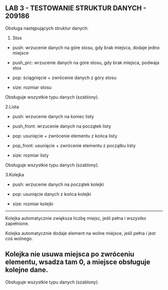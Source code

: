 LAB 3 - TESTOWANIE STRUKTUR DANYCH - 209186
----------
Obsługa następujących struktur danych:

1. Stos
  
  - push: wrzucenie danych na góre stosu, gdy brak miejsca, dodaje jedno miejsce
  
  - push_prc: wrzucenie danych na góre stosu, gdy brak miejsca, podwaja stos
  
  - pop: ściągnięcie + zwrócenie danych z góry stosu
  
  - size: rozmiar stosu
  
  Obsługuje wszystkie typu danych (szablony).

2.Lista

  - push: wrzucenie danych na koniec listy
  
  - push_front: wrzucenie danych na początek listy
  
  - pop: usunięcie + zwrócenie elementu z końca listy

  - pop_front: usunięcie + zwrócenie elementu z początku listy
  
  - size: rozmiar listy

 Obsługuje wszystkie typu danych (szablony).
 
 3.Kolejka
 
  - push: wrzucenie danych na początek kolejki
  
  - pop: usunięcie danych z końca kolejki

  - size: rozmiar kolejki
  
----
  Kolejka automatycznie zwiększa liczbę miejsc, jeśli pełna i wszystko zapełnione.
  
  Kolejka automatycznie dodaje element na wolne miejsce, jeśli pełna i jest coś wolnego.
  
  Kolejka nie usuwa miejsca po zwróceniu elementu, wsadza tam 0, a miejsce obsługuje kolejne dane.
----

 Obsługuje wszystkie typu danych (szablony).
